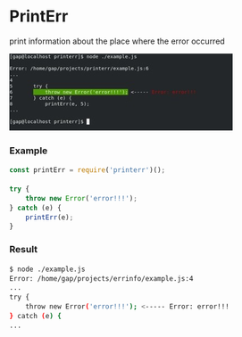 PrintErr
===========================

print information about the place where the error occurred


![printerr](https://raw.githubusercontent.com/YaroslavGaponov/printerr/master/printerr.jpg "printerr")

### Example

```javascript
const printErr = require('printerr')();

try {
    throw new Error('error!!!');
} catch (e) {
    printErr(e);
}
```

### Result

```sh
$ node ./example.js 
Error: /home/gap/projects/errinfo/example.js:4
...
try {
    throw new Error('error!!!'); <----- Error: error!!!
} catch (e) {
...
```